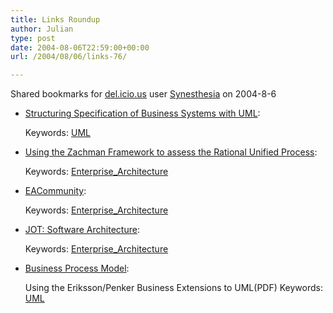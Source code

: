 ```yaml
---
title: Links Roundup
author: Julian
type: post
date: 2004-08-06T22:59:00+00:00
url: /2004/08/06/links-76/

---
```

Shared bookmarks for [del.icio.us][1] user  [Synesthesia][2] on 2004-8-6

  * [Structuring Specification of Business Systems with UML][3]:
   
    Keywords: [UML][4]
  * [Using the Zachman Framework to assess the Rational Unified Process][5]:
   
    Keywords: [Enterprise_Architecture][6]
  * [EACommunity][7]:
   
    Keywords: [Enterprise_Architecture][6]
  * [JOT: Software Architecture][8]:
   
    Keywords: [Enterprise_Architecture][6]
  * [Business Process Model][9]:
  
    Using the Eriksson/Penker Business Extensions to UML(PDF) Keywords: [UML][4]

 [1]: http://del.icio.us/
 [2]: http://del.icio.us/synesthesia
 [3]: http://jeffsutherland.org/oopsla98/pavel.html "http://jeffsutherland.org/oopsla98/pavel.html"
 [4]: http://del.icio.us/synesthesia/UML
 [5]: http://www-106.ibm.com/developerworks/rational/library/372.html "http://www-106.ibm.com/developerworks/rational/library/372.html"
 [6]: http://del.icio.us/synesthesia/Enterprise_Architecture
 [7]: http://www.eacommunity.com/ "http://www.eacommunity.com/"
 [8]: http://www.jot.fm/issues/issue_2004_05/column7 "http://www.jot.fm/issues/issue_2004_05/column7"
 [9]: http://www.sparxsystems.com.au/WhitePapers/The_Business_Process_Model.pdf "http://www.sparxsystems.com.au/WhitePapers/The_Business_Process_Model.pdf"